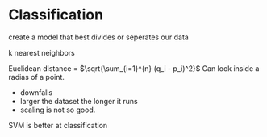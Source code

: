 Classification
==============

create a model that best divides or seperates our data

k nearest neighbors

Euclidean distance = $\sqrt{\sum_{i=1}^{n} (q_i - p_i)^2}$
Can look inside a radias of a point.

- downfalls
- larger the dataset the longer it runs
- scaling is not so good.

SVM is better at classification
